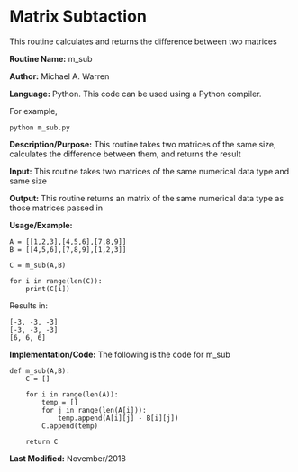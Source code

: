 # Matrix Subtaction 
This routine calculates and returns the difference between two matrices

**Routine Name:**           m_sub

**Author:** Michael A. Warren

**Language:** Python. This code can be used using a Python compiler.

For example,

    python m_sub.py

**Description/Purpose:** This routine takes two matrices of the same size, calculates the difference between them, and returns the result

**Input:** This routine takes two matrices of the same numerical data type and same size

**Output:** This routine returns an matrix of the same numerical data type as those matrices passed in

**Usage/Example:**

	A = [[1,2,3],[4,5,6],[7,8,9]]
	B = [[4,5,6],[7,8,9],[1,2,3]]

	C = m_sub(A,B)

	for i in range(len(C)):
	    print(C[i])

Results in:

	[-3, -3, -3]
	[-3, -3, -3]
	[6, 6, 6]

**Implementation/Code:** The following is the code for m_sub

	def m_sub(A,B):
	    C = []

	    for i in range(len(A)):
	        temp = []
	        for j in range(len(A[i])):
	            temp.append(A[i][j] - B[i][j])
	        C.append(temp)

	    return C

**Last Modified:** November/2018

